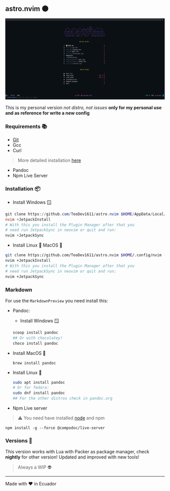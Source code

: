 ## astro.nvim :new_moon:

<div align="center">
<img src="./docs/dash.JPG" alt="Neovim Dashboard">
</div>

This is my personal version _not distro, not issues_ **only for my personal use
and as reference for write a new config**

### Requirements :books:

- [Git](https://git-scm.com)
- Gcc
- Curl

> More detailed installation [here](#Markdown)

- Pandoc
- Npm Live Server

### Installation :package:

- Install Windows :window:

```ps1
git clone https://github.com/TeoDev1611/astro.nvim $HOME/AppData/Local/nvim --depth 1
nvim +JetpackInstall
# With this you install the Plugin Manager after that you 
# need run JetpackSync in neovim or quit and run:
nvim +JetpackSync
```

- Install Linux :penguin: MacOS :apple:

```sh
git clone https://github.com/TeoDev1611/astro.nvim $HOME/.config/nvim --depth 1
nvim +JetpackInstall
# With this you install the Plugin Manager after that you 
# need run JetpackSync in neovim or quit and run:
nvim +JetpackSync
```

### Markdown

For use the `MarkdownPreview` you need install this:

- Pandoc:

  - Install Windows :window:
  ```ps1
  scoop install pandoc
  ## Or with chocolatey!
  choco install pandoc
  ```
- Install MacOS :apple:
  ```
  brew install pandoc
  ```
- Install Linux :penguin:
  ```sh
  sudo apt install pandoc
  # Or for fedora:
  sudo dnf install pandoc
  ## For the other distros check in pandoc.org
  ```
- Npm Live server

> :warning: You need have installed [node](https://nodejs.org) and npm

```
npm install -g --force @compodoc/live-server
```

### Versions :mega:

This version works with Lua with Packer as package manager, check **nightly**
for other version! Updated and improved with new tools!

> Always a WIP :alien:

---

Made with :heart: in Ecuador
